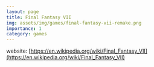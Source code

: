 ```yaml
---
layout: page
title: Final Fantasy VII
img: assets/img/games/final-fantasy-vii-remake.png
importance: 1
category: games
---
```


website: [https://en.wikipedia.org/wiki/Final_Fantasy_VII](https://en.wikipedia.org/wiki/Final_Fantasy_VII)
